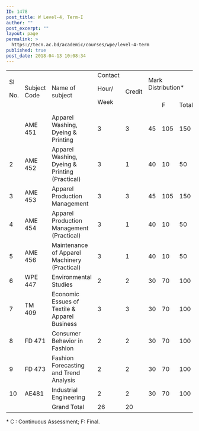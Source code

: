 ```yaml
---
ID: 1478
post_title: W Level-4, Term-I
author: ""
post_excerpt: ""
layout: page
permalink: >
  https://tecn.ac.bd/academic/courses/wpe/level-4-term
published: true
post_date: 2018-04-13 10:08:34
---
```

<table width="632">
<tbody>
<tr>
<td rowspan="2" width="33">Sl

No.</td>
<td rowspan="2" width="87">Subject Code</td>
<td rowspan="2" width="228">Name of subject</td>
<td rowspan="2" width="57">Contact

Hour/

Week</td>
<td rowspan="2" width="56">Credit</td>
<td colspan="3" width="170">Mark Distribution*</td>
</tr>
<tr>
<td width="57"></td>
<td width="56">F</td>
<td width="56">Total</td>
</tr>
<tr>
<td width="33"></td>
<td width="87">AME 451</td>
<td width="228">Apparel Washing, Dyeing &amp; Printing</td>
<td width="57">3</td>
<td width="56">3</td>
<td width="57">45</td>
<td width="56">105</td>
<td width="56">150</td>
</tr>
<tr>
<td width="33">2</td>
<td width="87">AME 452</td>
<td width="228">Apparel Washing, Dyeing &amp; Printing (Practical)</td>
<td width="57">3</td>
<td width="56">1</td>
<td width="57">40</td>
<td width="56">10</td>
<td width="56">50</td>
</tr>
<tr>
<td width="33">3</td>
<td width="87">AME 453</td>
<td width="228">Apparel Production Management</td>
<td width="57">3</td>
<td width="56">3</td>
<td width="57">45</td>
<td width="56">105</td>
<td width="56">150</td>
</tr>
<tr>
<td width="33">4</td>
<td width="87">AME 454</td>
<td width="228">Apparel Production Management (Practical)</td>
<td width="57">3</td>
<td width="56">1</td>
<td width="57">40</td>
<td width="56">10</td>
<td width="56">50</td>
</tr>
<tr>
<td width="33">5</td>
<td width="87">AME 456</td>
<td width="228">Maintenance of Apparel Machinery (Practical)</td>
<td width="57">3</td>
<td width="56">1</td>
<td width="57">40</td>
<td width="56">10</td>
<td width="56">50</td>
</tr>
<tr>
<td width="33">6</td>
<td width="87">WPE 447</td>
<td width="228">Environmental Studies</td>
<td width="57">2</td>
<td width="56">2</td>
<td width="57">30</td>
<td width="56">70</td>
<td width="56">100</td>
</tr>
<tr>
<td width="33">7</td>
<td width="87">TM 409</td>
<td width="228">Economic Essues of Textile &amp; Apparel Business</td>
<td width="57">3</td>
<td width="56">3</td>
<td width="57">30</td>
<td width="56">70</td>
<td width="56">100</td>
</tr>
<tr>
<td width="33">8</td>
<td width="87">FD 471</td>
<td width="228">Consumer Behavior in Fashion</td>
<td width="57">2</td>
<td width="56">2</td>
<td width="57">30</td>
<td width="56">70</td>
<td width="56">100</td>
</tr>
<tr>
<td width="33">9</td>
<td width="87">FD 473</td>
<td width="228">Fashion Forecasting and Trend Analysis</td>
<td width="57">2</td>
<td width="56">2</td>
<td width="57">30</td>
<td width="56">70</td>
<td width="56">100</td>
</tr>
<tr>
<td width="33">10</td>
<td width="87">AE481</td>
<td width="228">Industrial Engineering</td>
<td width="57">2</td>
<td width="56">2</td>
<td width="57">30</td>
<td width="56">70</td>
<td width="56">100</td>
</tr>
<tr>
<td width="33"></td>
<td width="87"></td>
<td width="228">Grand Total</td>
<td width="57">26</td>
<td width="56">20</td>
<td width="57"></td>
<td width="56"></td>
<td width="56"></td>
</tr>
</tbody>
</table>
* C : Continuous Assessment; F: Final.
